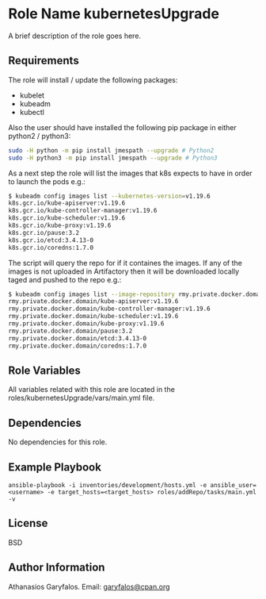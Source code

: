 Role Name kubernetesUpgrade 
===========================

A brief description of the role goes here.

Requirements
------------

The role will install / update the following packages:

- kubelet
- kubeadm
- kubectl

Also the user should have installed the following pip package in either python2 / python3:

```bash
sudo -H python -m pip install jmespath --upgrade # Python2
sudo -H python3 -m pip install jmespath --upgrade # Python3
```

As a next step the role will list the images that k8s expects to have in order to launch the pods e.g.:

```bash
$ kubeadm config images list --kubernetes-version=v1.19.6
k8s.gcr.io/kube-apiserver:v1.19.6
k8s.gcr.io/kube-controller-manager:v1.19.6
k8s.gcr.io/kube-scheduler:v1.19.6
k8s.gcr.io/kube-proxy:v1.19.6
k8s.gcr.io/pause:3.2
k8s.gcr.io/etcd:3.4.13-0
k8s.gcr.io/coredns:1.7.0
```

The script will query the repo for if it containes the images. If any of the images is not uploaded in Artifactory then it will be downloaded locally taged and pushed to the repo e.g.:

```bash
$ kubeadm config images list --image-repository rmy.private.docker.domain --kubernetes-version=v1.19.6
rmy.private.docker.domain/kube-apiserver:v1.19.6
rmy.private.docker.domain/kube-controller-manager:v1.19.6
rmy.private.docker.domain/kube-scheduler:v1.19.6
rmy.private.docker.domain/kube-proxy:v1.19.6
rmy.private.docker.domain/pause:3.2
rmy.private.docker.domain/etcd:3.4.13-0
rmy.private.docker.domain/coredns:1.7.0
```

Role Variables
--------------

All variables related with this role are located in the roles/kubernetesUpgrade/vars/main.yml file.

Dependencies
------------

No dependencies for this role.

Example Playbook
----------------

`ansible-playbook -i inventories/development/hosts.yml -e ansible_user=<username> -e target_hosts=<target_hosts> roles/addRepo/tasks/main.yml -v`

License
-------

BSD

Author Information
------------------

Athanasios Garyfalos. Email: garyfalos@cpan.org
